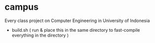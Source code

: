 # campus
Every class project on Computer Engineering in University of Indonesia

- build.sh ( run & place this in the same directory to fast-compile everything in the directory )
